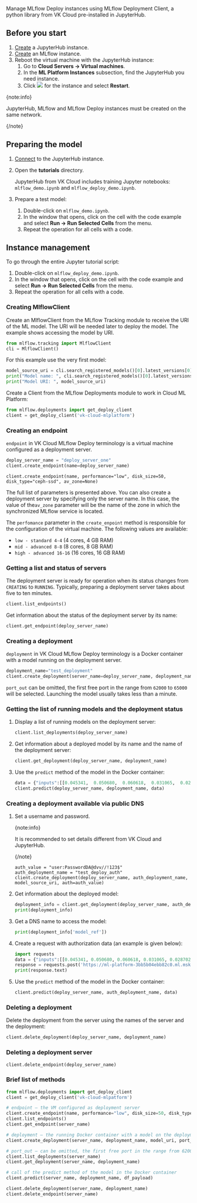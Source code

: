 Manage MLflow Deploy instances using MLflow Deployment Client, a python library from VK Cloud pre-installed in JupyterHub.

## Before you start

1. [Create](../../../jupyterhub/instructions/create) a JupyterHub instance.
2. [Create](../../../mlflow/instructions/create) an MLflow instance.
3. Reboot the virtual machine with the JupyterHub instance:
    1. Go to **Cloud Servers → Virtual machines**.
    2. In the **ML Platform Instances** subsection, find the JupyterHub you need instance.
    3. Click ![ ](/en/assets/more-icon.svg "inline") for the instance and select **Restart**.

{note:info}

JupyterHub, MLflow and MLflow Deploy instances must be created on the same network.

{/note}

## Preparing the model

1. [Connect](../../../jupyterhub/instructions/connect) to the JupyterHub instance.
2. Open the **tutorials** directory.

    JupyterHub from VK Cloud includes training Jupyter notebooks: `mlflow_demo.ipynb` and `mlflow_deploy_demo.ipynb`.

3. Prepare a test model:
    1. Double-click on `mlflow_demo.ipynb`.
    2. In the window that opens, click on the cell with the code example and select **Run → Run Selected Cells** from the menu.
    3. Repeat the operation for all cells with a code.

## Instance management

To go through the entire Jupyter tutorial script:

1. Double-click on `mlflow_deploy_demo.ipynb`.
2. In the window that opens, click on the cell with the code example and select **Run → Run Selected Cells** from the menu.
3. Repeat the operation for all cells with a code.

### Creating MlflowClient

Create an MlflowClient from the MLflow Tracking module to receive the URI of the ML model. The URI will be needed later to deploy the model. The example shows accessing the model by URI.

```python
from mlflow.tracking import MlflowClient
cli = MlflowClient()
```

For this example use the very first model:

```python
model_source_uri = cli.search_registered_models()[0].latest_versions[0].source
print("Model name: ", cli.search_registered_models()[0].latest_versions[0].name)
print("Model URI: ", model_source_uri)
```

Create a Client from the MLflow Deployments module to work in Cloud ML Platform:

```python
from mlflow.deployments import get_deploy_client
client = get_deploy_client('vk-cloud-mlplatform')
```

### Creating an endpoint

`endpoint` in VK Cloud MLflow Deploy terminology is a virtual machine configured as a deployment server.

```python
deploy_server_name = "deploy_server_one"
client.create_endpoint(name=deploy_server_name)
```
  
`client.create_endpoint(name, performance="low", disk_size=50, disk_type="ceph-ssd", av_zone=None)`

The full list of parameters is presented above. You can also create a deployment server by specifying only the server name. In this case, the value of the`av_zone` parameter will be the name of the zone in which the synchronized MLflow service is located.

The `perfomance` parameter in the `create_enpoint` method is responsible for the configuration of the virtual machine. The following values are available:

- `low - standard 4-4` (4 cores, 4 GB RAM)
- `mid - advanced 8-8` (8 cores, 8 GB RAM)
- `high - advanced 16-16` (16 cores, 16 GB RAM)

### Getting a list and status of servers

The deployment server is ready for operation when its status changes from `CREATING` to `RUNNING`. Typically, preparing a deployment server takes about five to ten minutes.

```python
client.list_endpoints()
```

Get information about the status of the deployment server by its name:

```python
client.get_endpoint(deploy_server_name)
```

### Creating a deployment

`deployment` in VK Cloud MLflow Deploy terminology is a Docker container with a model running on the deployment server.

```python
deployment_name="test_deployment"
client.create_deployment(server_name=deploy_server_name, deployment_name=deployment_name, model_uri=model_source_uri, port_out = None)
```

`port_out` can be omitted, the first free port in the range from `62000` to `65000` will be selected. Launching the model usually takes less than a minute.

### Getting the list of running models and the deployment status

1. Display a list of running models on the deployment server:

    ```python
    client.list_deployments(deploy_server_name)
    ```

1. Get information about a deployed model by its name and the name of the deployment server:

    ```python
    client.get_deployment(deploy_server_name, deployment_name)
    ```

1. Use the `predict` method of the model in the Docker container:

   ```python
   data = {"inputs":[[0.045341,  0.050680,  0.060618,  0.031065,  0.028702, -0.047347, -0.054446, 0.071210,  0.133597, 0.135612],[0.075341,  0.010680,  0.030618,  0.011065,  0.098702, -0.007347, -0.014446, 0.071210,  0.093597, 0.115612]]}
   client.predict(deploy_server_name, deployment_name, data)
   ```

### Creating a deployment available via public DNS

1. Set a username and password.

    {note:info}

    It is recommended to set details different from VK Cloud and JupyterHub.

    {/note}

    ```console
    auth_value = "user:PasswordDA@dvv//!123$"
    auth_deployment_name = "test_deploy_auth"
    client.create_deployment(deploy_server_name, auth_deployment_name, model_source_uri, auth=auth_value)
    ```

1. Get information about the deployed model:

    ```python
    deployment_info = client.get_deployment(deploy_server_name, auth_deployment_name)
    print(deployment_info)
    ```

1. Get a DNS name to access the model:

    ```python
    print(deployment_info['model_ref'])
    ```

1. Create a request with authorization data (an example is given below):

    ```python
    import requests
    data = {"inputs":[[0.045341, 0.050680, 0.060618, 0.031065, 0.028702, -0.047347, -0.054446, 0.071210, 0.133597, 0.135612],[0.075341, 0.0 10680, 0.030618, 0.011065, 0.098702, -0.007347, -0.014446, 0.071210 , 0.093597, 0.115612]]}
    response = requests.post('https://ml-platform-3bb5b04ebb82c0.ml.msk.vkcs.cloud/deploy/0e84f86c-b9f0-4102-861d-222c41a81452/test_deploy_auth/invocations', json=data, auth=(" user", "PasswordDA@dvv//!123$"))
    print(response.text)
    ```

1. Use the `predict` method of the model in the Docker container:

    ```python
    client.predict(deploy_server_name, auth_deployment_name, data)
    ```

### Deleting a deployment

Delete the deployment from the server using the names of the server and the deployment:

```python
client.delete_deployment(deploy_server_name, deployment_name)
```

### Deleting a deployment server

```python
client.delete_endpoint(deploy_server_name)
```

### Brief list of methods

```python
from mlflow.deployments import get_deploy_client
client = get_deploy_client('vk-cloud-mlpatform')

# endpoint — the VM configured as deployment server
client.create_endpoint(name, performance="low", disk_size=50, disk_type="ceph-ssd", av_zone=None)
client.list_endpoints()
client.get_endpoint(server_name)

# deployment — the running Docker container with a model on the deployment server
client.create_deployment(server_name, deployment_name, model_uri, port_out = None)

# port_out — can be omitted, the first free port in the range from 62000 to 65000 will be selected
client.list_deployments(server_name)
client.get_deployment(server_name, deployment_name)

# call of the predict method of the model in the Docker container
client.predict(server_name, deployment_name, df_payload)

client.delete_deployment(server_name, deployment_name)
client.delete_endpoint(server_name)
```
